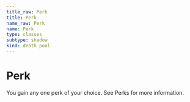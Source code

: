 ```yaml
---
title_raw: Perk
title: Perk
name_raw: Perk
name: Perk
type: classes
subtype: shadow
kind: death pool
---
```


# Perk

You gain any one perk of your choice. See Perks for more information.
